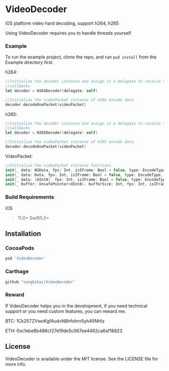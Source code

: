 # VideoDecoder

iOS platform video hard decoding, support h264, h265

Using VideoDecoder requires you to handle threads yourself

### Example

To run the example project, clone the repo, and run `pod install` from the Example directory first.

h264:
```swift
//Initialize the decoder instance and assign it a delegate to receive the decoded data  
//callbacks
let decoder = H264Decoder(delegate: self)

//Initialize the videoPacket instance of h264 encode data
decoder.decodeOnePacket(videoPacket)

```

h265:
```swift
//Initialize the decoder instance and assign it a delegate to receive the decoded data  
//callbacks
let decoder = H265Decoder(delegate: self)

//Initialize the videoPacket instance of h265 encode data
decoder.decodeOnePacket(videoPacket)

```
VideoPacket:
```swift
//Initialize the videoPacket instance functions
init(_ data: NSData, fps: Int, isIFrame: Bool = false, type: EncodeType, videoSize: CGSize)
init(_ data: Data, fps: Int, isIFrame: Bool = false, type: EncodeType, videoSize: CGSize)
init(_ data: [UInt8], fps: Int, isIFrame: Bool = false, type: EncodeType, videoSize: CGSize)
init(_ buffer: UnsafePointer<UInt8>, bufferSize: Int, fps: Int, isIFrame: Bool = false, type: EncodeType, videoSize: CGSize)

```


### Build Requirements

iOS

  >11.0+
  >Swift5.0+

## Installation

### CocoaPods

```ruby
pod 'VideoDecoder'
```

### Carthage

```ruby
github "songbihai/VideoDecoder"
```

### Reward

If VideoDecoder helps you in the development, if you need technical support or you need custom features, you can reward me.

BTC: 
1Ck25TZVwoKgfAudvN8hfohrn5yh45NHiz

ETH:
0xc1ebe8b486cf27e19de5c067ee4462ca6af18823


<!-- ![Ali pay](https://i.loli.net/2021/09/15/z5LuainUDeIRTpZ.jpg)  ![WeChat pay](https://i.loli.net/2021/09/15/e8GXMf1CIxR9KVo.jpg) -->

## License

VideoDecoder is available under the MIT license. See the LICENSE file for more info.
